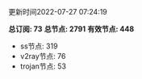 更新时间2022-07-27 07:24:19

**总订阅: 73**
**总节点: 2791**
**有效节点: 448**
- ss节点: 319
- v2ray节点: 76
- trojan节点: 53
